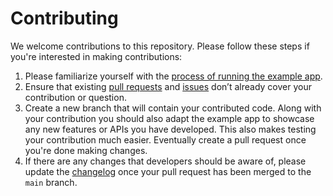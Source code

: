 # Contributing

We welcome contributions to this repository. Please follow these steps if you're
interested in making contributions:

1. Please familiarize yourself with
   the [process of running the example app](https://github.com/maplibre/flutter-maplibre-gl#running-the-example-app).
2. Ensure that
   existing [pull requests](https://github.com/maplibre/flutter-maplibre-gl/pulls)
   and [issues](https://github.com/maplibre/flutter-maplibre-gl/issues) don’t
   already cover your contribution or question.
3. Create a new branch that will contain your contributed code. Along with your
   contribution you should also adapt the example app to showcase any new
   features or APIs you have developed. This also makes testing your
   contribution much easier. Eventually create a pull request once you're done
   making changes.
4. If there are any changes that developers should be aware of, please update
   the [changelog](https://github.com/maplibre/flutter-maplibre-gl/blob/master/CHANGELOG.md)
   once your pull request has been merged to the `main` branch.
